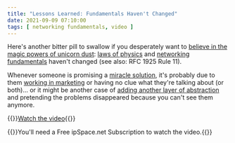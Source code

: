 ```yaml
---
title: "Lessons Learned: Fundamentals Haven't Changed"
date: 2021-09-09 07:10:00
tags: [ networking fundamentals, video ]
---
```

Here's another bitter pill to swallow if you desperately want to [believe in the magic powers of unicorn dust](https://blog.ipspace.net/2016/01/the-sad-state-of-enterprise-networking.html): [laws of physics](https://blog.ipspace.net/2019/11/stretched-vlans-and-failing-firewall.html) and [networking fundamentals](https://www.ipspace.net/How_Networks_Really_Work) haven't changed (see also: RFC 1925 Rule 11). 

Whenever someone is promising a [miracle solution](https://blog.ipspace.net/2020/02/live-vmotion-into-vmware-on-aws-cloud.html), it's probably due to them [working in marketing](https://blog.ipspace.net/2014/05/marketing-grammar.html) or having no clue what they're talking about (or both)... or it might be another case of [adding another layer of abstraction](https://blog.ipspace.net/2017/09/intent-based-hype.html) and pretending the problems disappeared because you can't see them anymore.

{{<jump>}}[Watch the video](https://my.ipspace.net/bin/get/NetBiz/L2%20-%20Fundamentals%20Have%20Not%20Changed.mp4?doccode=NetBiz){{</jump>}}

{{<note info>}}You'll need a Free ipSpace.net Subscription to watch the video.{{</note>}}

